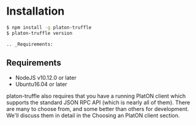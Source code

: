 
# Installation

```bash
$ npm install -g platon-truffle
$ platon-truffle version
```

```eval_rst
.. _Requirements:
```
## Requirements

* NodeJS v10.12.0 or later
* Ubuntu16.04 or later

platon-truffle also requires that you have a running PlatON client which supports the standard JSON RPC API (which is nearly all of them). There are many to choose from, and some better than others for development. We'll discuss them in detail in the Choosing an PlatON client section.
